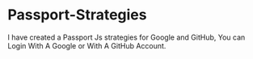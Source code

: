 # Passport-Strategies
I have created a Passport Js strategies for Google and GitHub, You can Login With A Google or With A GitHub Account.
